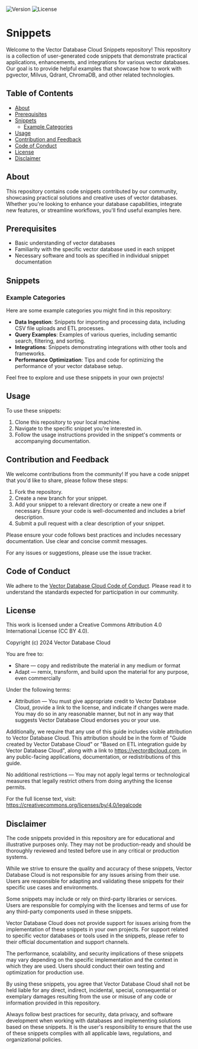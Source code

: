![Version](https://img.shields.io/badge/version-1.0.0-blue.svg)
![License](https://img.shields.io/badge/license-CC%20BY%204.0-green.svg)

# Snippets

Welcome to the Vector Database Cloud Snippets repository! This repository is a collection of user-generated code snippets that demonstrate practical applications, enhancements, and integrations for various vector databases. Our goal is to provide helpful examples that showcase how to work with pgvector, Milvus, Qdrant, ChromaDB, and other related technologies.

## Table of Contents

- [About](#about)
- [Prerequisites](#prerequisites)
- [Snippets](#snippets)
  - [Example Categories](#example-categories)
- [Usage](#usage)
- [Contribution and Feedback](#contribution-and-feedback)
- [Code of Conduct](#code-of-conduct)
- [License](#license)
- [Disclaimer](#disclaimer)


## About

This repository contains code snippets contributed by our community, showcasing practical solutions and creative uses of vector databases. Whether you're looking to enhance your database capabilities, integrate new features, or streamline workflows, you'll find useful examples here.

## Prerequisites

- Basic understanding of vector databases
- Familiarity with the specific vector database used in each snippet
- Necessary software and tools as specified in individual snippet documentation

## Snippets

### Example Categories

Here are some example categories you might find in this repository:

- **Data Ingestion**: Snippets for importing and processing data, including CSV file uploads and ETL processes.
- **Query Examples**: Examples of various queries, including semantic search, filtering, and sorting.
- **Integrations**: Snippets demonstrating integrations with other tools and frameworks.
- **Performance Optimization**: Tips and code for optimizing the performance of your vector database setup.

Feel free to explore and use these snippets in your own projects!

## Usage

To use these snippets:

1. Clone this repository to your local machine.
2. Navigate to the specific snippet you're interested in.
3. Follow the usage instructions provided in the snippet's comments or accompanying documentation.

## Contribution and Feedback

We welcome contributions from the community! If you have a code snippet that you'd like to share, please follow these steps:

1. Fork the repository.
2. Create a new branch for your snippet.
3. Add your snippet to a relevant directory or create a new one if necessary. Ensure your code is well-documented and includes a brief description.
4. Submit a pull request with a clear description of your snippet.

Please ensure your code follows best practices and includes necessary documentation. Use clear and concise commit messages.

For any issues or suggestions, please use the issue tracker.

## Code of Conduct

We adhere to the [Vector Database Cloud Code of Conduct](https://github.com/VectorDBCloud/Community/blob/main/CODE_OF_CONDUCT.md). Please read it to understand the standards expected for participation in our community.


## License

This work is licensed under a Creative Commons Attribution 4.0 International License (CC BY 4.0).

Copyright (c) 2024 Vector Database Cloud

You are free to:
- Share — copy and redistribute the material in any medium or format
- Adapt — remix, transform, and build upon the material for any purpose, even commercially

Under the following terms:
- Attribution — You must give appropriate credit to Vector Database Cloud, provide a link to the license, and indicate if changes were made. You may do so in any reasonable manner, but not in any way that suggests Vector Database Cloud endorses you or your use.

Additionally, we require that any use of this guide includes visible attribution to Vector Database Cloud. This attribution should be in the form of "Guide created by Vector Database Cloud" or "Based on ETL integration guide by Vector Database Cloud", along with a link to https://vectordbcloud.com, in any public-facing applications, documentation, or redistributions of this guide.

No additional restrictions — You may not apply legal terms or technological measures that legally restrict others from doing anything the license permits.

For the full license text, visit: https://creativecommons.org/licenses/by/4.0/legalcode


## Disclaimer

The code snippets provided in this repository are for educational and illustrative purposes only. They may not be production-ready and should be thoroughly reviewed and tested before use in any critical or production systems.

While we strive to ensure the quality and accuracy of these snippets, Vector Database Cloud is not responsible for any issues arising from their use. Users are responsible for adapting and validating these snippets for their specific use cases and environments.

Some snippets may include or rely on third-party libraries or services. Users are responsible for complying with the licenses and terms of use for any third-party components used in these snippets.

Vector Database Cloud does not provide support for issues arising from the implementation of these snippets in your own projects. For support related to specific vector databases or tools used in the snippets, please refer to their official documentation and support channels.

The performance, scalability, and security implications of these snippets may vary depending on the specific implementation and the context in which they are used. Users should conduct their own testing and optimization for production use.

By using these snippets, you agree that Vector Database Cloud shall not be held liable for any direct, indirect, incidental, special, consequential or exemplary damages resulting from the use or misuse of any code or information provided in this repository.

Always follow best practices for security, data privacy, and software development when working with databases and implementing solutions based on these snippets. It is the user's responsibility to ensure that the use of these snippets complies with all applicable laws, regulations, and organizational policies.
